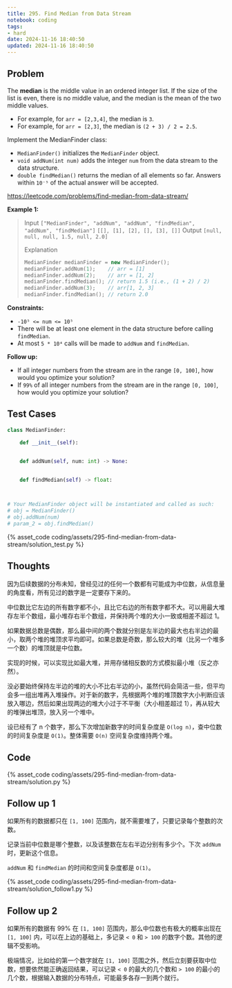 ```yaml
---
title: 295. Find Median from Data Stream
notebook: coding
tags:
- hard
date: 2024-11-16 18:40:50
updated: 2024-11-16 18:40:50
---
```

## Problem

The **median** is the middle value in an ordered integer list. If the size of the list is even, there is no middle value, and the median is the mean of the two middle values.

- For example, for `arr = [2,3,4]`, the median is `3`.
- For example, for `arr = [2,3]`, the median is `(2 + 3) / 2 = 2.5`.

Implement the MedianFinder class:

- `MedianFinder()` initializes the `MedianFinder` object.
- `void addNum(int num)` adds the integer `num` from the data stream to the data structure.
- `double findMedian()` returns the median of all elements so far. Answers within `10⁻⁵` of the actual answer will be accepted.

<https://leetcode.com/problems/find-median-from-data-stream/>

**Example 1:**

> Input
> `["MedianFinder", "addNum", "addNum", "findMedian", "addNum", "findMedian"]`
> `[[], [1], [2], [], [3], []]`
> Output
> `[null, null, null, 1.5, null, 2.0]`
>
> Explanation
>
> ``` c++
> MedianFinder medianFinder = new MedianFinder();
> medianFinder.addNum(1);    // arr = [1]
> medianFinder.addNum(2);    // arr = [1, 2]
> medianFinder.findMedian(); // return 1.5 (i.e., (1 + 2) / 2)
> medianFinder.addNum(3);    // arr[1, 2, 3]
> medianFinder.findMedian(); // return 2.0
> ```

**Constraints:**

- `-10⁵ <= num <= 10⁵`
- There will be at least one element in the data structure before calling `findMedian`.
- At most `5 * 10⁴` calls will be made to `addNum` and `findMedian`.

**Follow up:**

- If all integer numbers from the stream are in the range `[0, 100]`, how would you optimize your solution?
- If `99%` of all integer numbers from the stream are in the range `[0, 100]`, how would you optimize your solution?

## Test Cases

``` python
class MedianFinder:

    def __init__(self):


    def addNum(self, num: int) -> None:


    def findMedian(self) -> float:



# Your MedianFinder object will be instantiated and called as such:
# obj = MedianFinder()
# obj.addNum(num)
# param_2 = obj.findMedian()
```

{% asset_code coding/assets/295-find-median-from-data-stream/solution_test.py %}

## Thoughts

因为后续数据的分布未知，曾经见过的任何一个数都有可能成为中位数，从信息量的角度看，所有见过的数字是一定要存下来的。

中位数比它左边的所有数字都不小，且比它右边的所有数字都不大。可以用最大堆存左半个数组，最小堆存右半个数组，并保持两个堆的大小一致或相差不超过 1。

如果数据总数是偶数，那么最中间的两个数就分别是左半边的最大也右半边的最小，取两个堆的堆顶求平均即可。如果总数是奇数，那么较大的堆（比另一个堆多一个数）的堆顶就是中位数。

实现的时候，可以实现比如最大堆，并用存储相反数的方式模拟最小堆（反之亦然）。

没必要始终保持左半边的堆的大小不比右半边的小，虽然代码会简洁一些，但平均会多一组出堆再入堆操作。对于新的数字，先根据两个堆的堆顶数字大小判断应该放入哪边，然后如果出现两边的堆大小过于不平衡（大小相差超过 1），再从较大的堆弹出堆顶，放入另一个堆中。

设已经有了 n 个数字，那么下次增加新数字的时间复杂度是 `O(log n)`，查中位数的时间复杂度是 `O(1)`。整体需要 `O(n)` 空间复杂度维持两个堆。

## Code

{% asset_code coding/assets/295-find-median-from-data-stream/solution.py %}

## Follow up 1

如果所有的数据都只在 `[1, 100]` 范围内，就不需要堆了，只要记录每个整数的次数。

记录当前中位数是哪个整数，以及该整数在左右半边分别有多少个。下次 `addNum` 时，更新这个信息。

`addNum` 和 `findMedian` 的时间和空间复杂度都是 `O(1)`。

{% asset_code coding/assets/295-find-median-from-data-stream/solution_follow1.py %}

## Follow up 2

如果所有的数据有 99% 在 `[1, 100]` 范围内，那么中位数也有极大的概率出现在 `[1, 100]` 内，可以在上边的基础上，多记录 `< 0` 和 `> 100` 的数字个数。其他的逻辑不受影响。

极端情况，比如给的第一个数字就在 `[1, 100]` 范围之外，然后立刻要获取中位数，想要依然能正确返回结果，可以记录 `< 0` 的最大的几个数和 `> 100` 的最小的几个数，根据输入数据的分布特点，可能最多各存一到两个就行。
